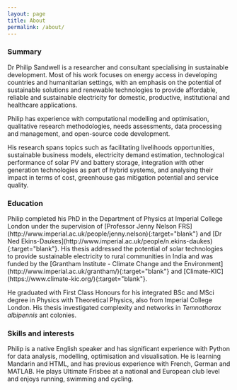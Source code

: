 ```yaml
---
layout: page
title: About
permalink: /about/
---
```

<h3> Summary </h3>
Dr Philip Sandwell is a researcher and consultant specialising in sustainable development. Most of his work focuses on energy access in developing countries and humanitarian settings, with an emphasis on the potential of sustainable solutions and renewable technologies to provide affordable, reliable and sustainable electricity for domestic, productive, institutional and healthcare applications.

Philip has experience with computational modelling and optimisation, qualitative research methodologies, needs assessments, data processing and management, and open-source code development.

His research spans topics such as facilitating livelihoods opportunities, sustainable business models, electricity demand estimation, technological performance of solar PV and battery storage, integration with other generation technologies as part of hybrid systems, and analysing their impact in terms of cost, greenhouse gas mitigation potential and service quality.

<h3> Education </h3>
Philip completed his PhD in the Department of Physics at Imperial College London under the supervision of [Professor Jenny Nelson FRS](http://www.imperial.ac.uk/people/jenny.nelson){:target="blank"} and [Dr Ned Ekins-Daukes](http://www.imperial.ac.uk/people/n.ekins-daukes){:target="blank"}. His thesis addressed the potential of solar technologies to provide sustainable electricity to rural communities in India and was funded by the [Grantham Institute - Climate Change and the Environment](http://www.imperial.ac.uk/grantham/){:target="blank"} and [Climate-KIC](https://www.climate-kic.org/){:target="blank"}.

He graduated with First Class Honours for his integrated BSc and MSci degree in Physics with Theoretical Physics, also from Imperial College London. His thesis investigated complexity and networks in *Temnothorax albipennis* ant colonies.

<h3> Skills and interests </h3>

Philip is a native English speaker and has significant experience with Python for data analysis, modelling, optimisation and visualisation. He is learning Mandarin and HTML, and has previous experience with French, German and MATLAB. He plays Ultimate Frisbee at a national and European club level and enjoys running, swimming and cycling.
